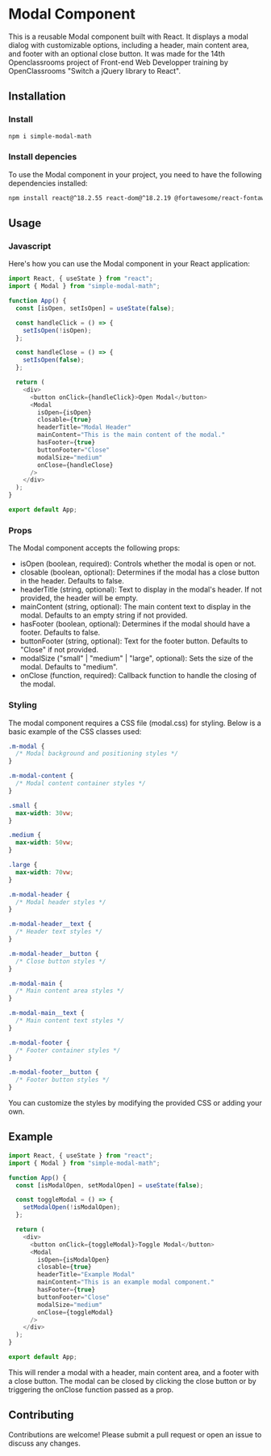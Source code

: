 # Modal Component

This is a reusable Modal component built with React. It displays a modal dialog with customizable options, including a header, main content area, and footer with an optional close button.
It was made for the 14th Openclassrooms project of Front-end Web Developper training by OpenClassrooms "Switch a jQuery library to React".

## Installation

### Install

```bash
npm i simple-modal-math
```

### Install depencies

To use the Modal component in your project, you need to have the following dependencies installed:

```bash
npm install react@^18.2.55 react-dom@^18.2.19 @fortawesome/react-fontawesome @fortawesome/free-solid-svg-icons
```

## Usage

### Javascript

Here's how you can use the Modal component in your React application:

```javascript
import React, { useState } from "react";
import { Modal } from "simple-modal-math";

function App() {
  const [isOpen, setIsOpen] = useState(false);

  const handleClick = () => {
    setIsOpen(!isOpen);
  };

  const handleClose = () => {
    setIsOpen(false);
  };

  return (
    <div>
      <button onClick={handleClick}>Open Modal</button>
      <Modal
        isOpen={isOpen}
        closable={true}
        headerTitle="Modal Header"
        mainContent="This is the main content of the modal."
        hasFooter={true}
        buttonFooter="Close"
        modalSize="medium"
        onClose={handleClose}
      />
    </div>
  );
}

export default App;
```

### Props

The Modal component accepts the following props:

- isOpen (boolean, required): Controls whether the modal is open or not.
- closable (boolean, optional): Determines if the modal has a close button in the header. Defaults to false.
- headerTitle (string, optional): Text to display in the modal's header. If not provided, the header will be empty.
- mainContent (string, optional): The main content text to display in the modal. Defaults to an empty string if not provided.
- hasFooter (boolean, optional): Determines if the modal should have a footer. Defaults to false.
- buttonFooter (string, optional): Text for the footer button. Defaults to "Close" if not provided.
- modalSize ("small" | "medium" | "large", optional): Sets the size of the modal. Defaults to "medium".
- onClose (function, required): Callback function to handle the closing of the modal.

### Styling

The modal component requires a CSS file (modal.css) for styling. Below is a basic example of the CSS classes used:

```css
.m-modal {
  /* Modal background and positioning styles */
}

.m-modal-content {
  /* Modal content container styles */
}

.small {
  max-width: 30vw;
}

.medium {
  max-width: 50vw;
}

.large {
  max-width: 70vw;
}

.m-modal-header {
  /* Modal header styles */
}

.m-modal-header__text {
  /* Header text styles */
}

.m-modal-header__button {
  /* Close button styles */
}

.m-modal-main {
  /* Main content area styles */
}

.m-modal-main__text {
  /* Main content text styles */
}

.m-modal-footer {
  /* Footer container styles */
}

.m-modal-footer__button {
  /* Footer button styles */
}
```

You can customize the styles by modifying the provided CSS or adding your own.

## Example

```javascript
import React, { useState } from "react";
import { Modal } from "simple-modal-math";

function App() {
  const [isModalOpen, setModalOpen] = useState(false);

  const toggleModal = () => {
    setModalOpen(!isModalOpen);
  };

  return (
    <div>
      <button onClick={toggleModal}>Toggle Modal</button>
      <Modal
        isOpen={isModalOpen}
        closable={true}
        headerTitle="Example Modal"
        mainContent="This is an example modal component."
        hasFooter={true}
        buttonFooter="Close"
        modalSize="medium"
        onClose={toggleModal}
      />
    </div>
  );
}

export default App;
```

This will render a modal with a header, main content area, and a footer with a close button. The modal can be closed by clicking the close button or by triggering the onClose function passed as a prop.

## Contributing

Contributions are welcome! Please submit a pull request or open an issue to discuss any changes.
